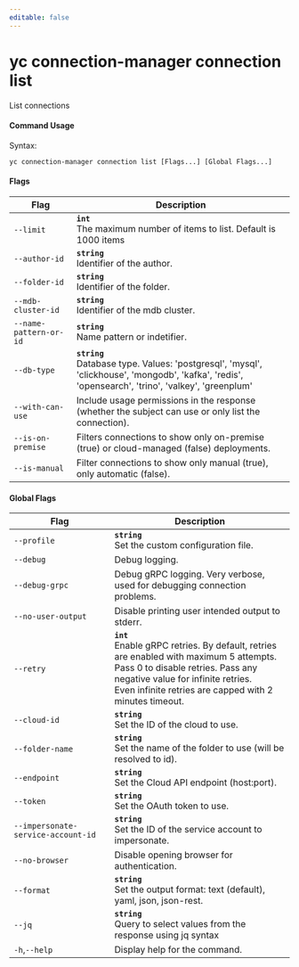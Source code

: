 ```yaml
---
editable: false
---
```


# yc connection-manager connection list

List connections

#### Command Usage

Syntax: 

`yc connection-manager connection list [Flags...] [Global Flags...]`

#### Flags

| Flag | Description |
|----|----|
|`--limit`|<b>`int`</b><br/>The maximum number of items to list. Default is 1000 items|
|`--author-id`|<b>`string`</b><br/>Identifier of the author.|
|`--folder-id`|<b>`string`</b><br/>Identifier of the folder.|
|`--mdb-cluster-id`|<b>`string`</b><br/>Identifier of the mdb cluster.|
|`--name-pattern-or-id`|<b>`string`</b><br/>Name pattern or indetifier.|
|`--db-type`|<b>`string`</b><br/>Database type. Values: 'postgresql', 'mysql', 'clickhouse', 'mongodb', 'kafka', 'redis', 'opensearch', 'trino', 'valkey', 'greenplum'|
|`--with-can-use`|Include usage permissions in the response (whether the subject can use or only list the connection).|
|`--is-on-premise`|Filters connections to show only on-premise (true) or cloud-managed (false) deployments.|
|`--is-manual`|Filter connections to show only manual (true), only automatic (false).|

#### Global Flags

| Flag | Description |
|----|----|
|`--profile`|<b>`string`</b><br/>Set the custom configuration file.|
|`--debug`|Debug logging.|
|`--debug-grpc`|Debug gRPC logging. Very verbose, used for debugging connection problems.|
|`--no-user-output`|Disable printing user intended output to stderr.|
|`--retry`|<b>`int`</b><br/>Enable gRPC retries. By default, retries are enabled with maximum 5 attempts.<br/>Pass 0 to disable retries. Pass any negative value for infinite retries.<br/>Even infinite retries are capped with 2 minutes timeout.|
|`--cloud-id`|<b>`string`</b><br/>Set the ID of the cloud to use.|
|`--folder-name`|<b>`string`</b><br/>Set the name of the folder to use (will be resolved to id).|
|`--endpoint`|<b>`string`</b><br/>Set the Cloud API endpoint (host:port).|
|`--token`|<b>`string`</b><br/>Set the OAuth token to use.|
|`--impersonate-service-account-id`|<b>`string`</b><br/>Set the ID of the service account to impersonate.|
|`--no-browser`|Disable opening browser for authentication.|
|`--format`|<b>`string`</b><br/>Set the output format: text (default), yaml, json, json-rest.|
|`--jq`|<b>`string`</b><br/>Query to select values from the response using jq syntax|
|`-h`,`--help`|Display help for the command.|

